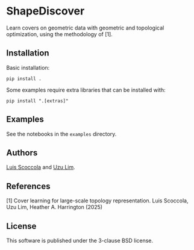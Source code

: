 # ShapeDiscover

Learn covers on geometric data with geometric and topological optimization, using the methodology of [1].

## Installation

Basic installation:

```pip install .```

Some examples require extra libraries that can be installed with:

```pip install ".[extras]"```

## Examples

See the notebooks in the `examples` directory.

## Authors

[Luis Scoccola](https://luisscoccola.com/) and [Uzu Lim](https://sites.google.com/view/uzulim/main).

## References

[1] Cover learning for large-scale topology representation. Luis Scoccola, Uzu Lim, Heather A. Harrington (2025)

## License

This software is published under the 3-clause BSD license.
